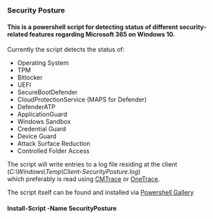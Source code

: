 ### Security Posture 

#### This is a powershell script for detecting status of different security-related features regarding Microsoft 365 on Windows 10. 
Currently the script detects the status of:   

- Operating System
- TPM
- Bitlocker
- UEFI
- SecureBootDefender
- CloudProtectionService (MAPS for Defender)
- DefenderATP
- ApplicationGuard
- Windows Sandbox
- Credential Guard
- Device Guard
- Attack Surface Reduction
- Controlled Folder Access  

The script will write entries to a log file residing at the client (*C:\Windows\Temp\Client-SecurityPosture.log*)   
which preferably is read using [CMTrace](https://www.microsoft.com/en-us/download/confirmation.aspx?id=50012) or [OneTrace](https://docs.microsoft.com/en-us/mem/configmgr/core/support/support-center-onetrace).

The script itself can be found and installed via [Powershell Gallery](https://www.powershellgallery.com/packages/SecurityPosture)  
#### Install-Script -Name SecurityPosture
